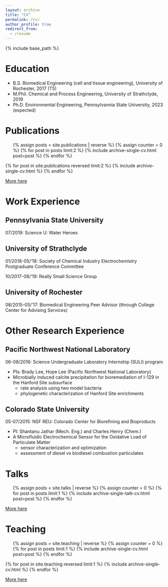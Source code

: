 ```yaml
---
layout: archive
title: "CV"
permalink: /cv/
author_profile: true
redirect_from:
  - /resume
---
```


{% include base_path %}

Education
======

* B.S. Biomedical Engineering (cell and tissue engineering), University of Rochester, 2017 (T5)
* M.Phil. Chemical and Process Engineering, University of Strathclyde, 2019
* Ph.D. Environmental Engineering, Pennsylvannia State University, 2023 (expected)

Publications
======

  <ul>{% assign posts = site.publications | reverse %}
  {% assign counter = 0 %}
  {% for post in posts limit:2 %}
      {% include archive-single-cv.html post=post %}
  {% endfor %}</ul>
  
  {% for post in site.publications reversed limit:2 %}
    {% include archive-single-cv.html %}
  {% endfor %}

[More here](https://jkboualavong.github.io/publications/)

Work Experience
======

Pennsylvania State University
--------------

07/2019: Science U: Water Heroes

University of Strathclyde
--------------

01/2018-05/’18: Society of Chemical Industry Electrochemistry Postgraduate Conference Committee

10/2017-08/’19: Really Small Science Group


University of Rochester
--------------

08/2015-05/’17: Biomedical Engineering Peer Advisor (through College Center for Advising Services)

Other Research Experience
======

Pacific Northwest National Laboratory
--------------

06-08/2016: Science Undergraduate Laboratory Internship (SULI) program
* PIs: Brady Lee, Hope Lee (Pacific Northwest National Laboratory)
* Microbially induced calcite precipitation for bioremediation of I-129 in the Hanford Site subsurface
  * rate analysis using two model bacteria
  * phylogenetic characterization of Hanford Site enrichments

Colorado State University
--------------

05-07/2015: NSF REU: Colorado Center for Biorefining and Bioproducts
* PI: Shantanu Jathar (Mech. Eng.) and Charles Henry (Chem.)
* A Microfluidic Electrochemical Sensor for the Oxidative Load of Particulate Matter
  * sensor characterization and optimization
  * assessment of diesel vs biodiesel combustion particulates


Talks
======

  <ul>{% assign posts = site.talks | reverse %}
  {% assign counter = 0 %}
  {% for post in posts limit:1 %}
      {% include archive-single-talk-cv.html post=post %}
  {% endfor %}</ul>

[More here](https://jkboualavong.github.io/talks/)
  
Teaching
======

  <ul>{% assign posts = site.teaching | reverse %}
  {% assign counter = 0 %}
  {% for post in posts limit:1 %}
      {% include archive-single-cv.html post=post %}
  {% endfor %}</ul>

  {% for post in site.teaching reversed limit:1 %}
    {% include archive-single-cv.html %}
  {% endfor %}
  
[More here](https://jkboualavong.github.io/teaching/)

